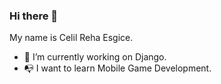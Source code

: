 ### Hi there 👋

My name is Celil Reha Esgice. 

- 🔭 I’m currently working on Django.
- 📭 I want to learn Mobile Game Development.

<!--
- 👯 I’m looking to collaborate on ...
- 🤔 I’m looking for help with ...
- 💬 Ask me about ...
- 📫 How to reach me: ...
- 😄 Pronouns: ...
- ⚡ Fun fact: ...
-->
